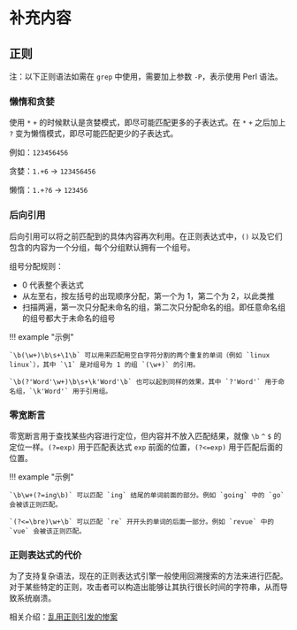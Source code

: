 # 补充内容

## 正则

注：以下正则语法如需在 `grep` 中使用，需要加上参数 `-P`，表示使用 Perl 语法。

### 懒惰和贪婪

使用 `*` `+` 的时候默认是贪婪模式，即尽可能匹配更多的子表达式。在 `*` `+` 之后加上 `?` 变为懒惰模式，即尽可能匹配更少的子表达式。

例如：`123456456`

贪婪：`1.+6` -> `123456456`

懒惰：`1.+?6` -> `123456`

### 后向引用

后向引用可以将之前匹配到的具体内容再次利用。在正则表达式中，`()` 以及它们包含的内容为一个分组，每个分组默认拥有一个组号。

组号分配规则：

-   0 代表整个表达式
-   从左至右，按左括号的出现顺序分配，第一个为 1，第二个为 2，以此类推
-   扫描两遍，第一次只分配未命名的组，第二次只分配命名的组。即任意命名组的组号都大于未命名的组号

!!! example "示例"

    `\b(\w+)\b\s+\1\b` 可以用来匹配用空白字符分割的两个重复的单词（例如 `linux linux`），其中 `\1` 是对组号为 1 的组 `(\w+)` 的引用。

    `\b(?'Word'\w+)\b\s+\k'Word'\b` 也可以起到同样的效果，其中 `?'Word'` 用于命名组，`\k'Word'` 用于引用组。

### 零宽断言

零宽断言用于查找某些内容进行定位，但内容并不放入匹配结果，就像 `\b` `^` `$` 的定位一样。`(?=exp)` 用于匹配表达式 `exp` 前面的位置，`(?<=exp)` 用于匹配后面的位置。

!!! example "示例"

    `\b\w+(?=ing\b)` 可以匹配 `ing` 结尾的单词前面的部分。例如 `going` 中的 `go` 会被该正则匹配。
    
    `(?<=\bre)\w+\b` 可以匹配 `re` 开开头的单词的后面一部分。例如 `revue` 中的 `vue` 会被该正则匹配。

### 正则表达式的代价

为了支持复杂语法，现在的正则表达式引擎一般使用回溯搜索的方法来进行匹配。对于某些特定的正则，攻击者可以构造出能够让其执行很长时间的字符串，从而导致系统崩溃。

相关介绍：[乱用正则引发的惨案](https://zhuanlan.zhihu.com/p/46294360)
